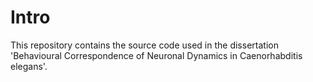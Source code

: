 # Intro
This repository contains the source code used in the dissertation 'Behavioural Correspondence of Neuronal Dynamics in 
Caenorhabditis elegans'.
